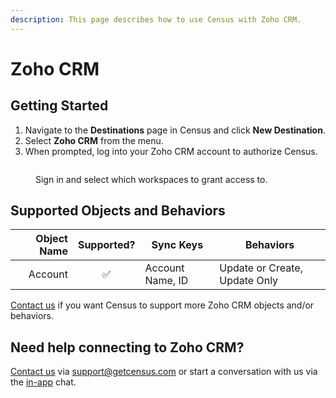 ```yaml
---
description: This page describes how to use Census with Zoho CRM.
---
```


# Zoho CRM

## Getting Started

1. Navigate to the **Destinations** page in Census and click **New Destination**.
2. Select **Zoho CRM** from the menu.
3. When prompted, log into your Zoho CRM account to authorize Census.

<figure><img src="../.gitbook/assets/Screenshot 2024-01-04 at 5.12.18 PM.png" alt=""><figcaption><p>Sign in and select which workspaces to grant access to.</p></figcaption></figure>

## Supported Objects and Behaviors

| **Object Name** | **Supported?** | **Sync Keys**    | **Behaviors**                 |
| --------------: | :------------: | ---------------- | ----------------------------- |
|         Account |        ✅       | Account Name, ID | Update or Create, Update Only |

[Contact us](mailto:support@getcensus.com) if you want Census to support more Zoho CRM objects and/or behaviors.

## Need help connecting to Zoho CRM?

[Contact us](mailto:support@getcensus.com) via support@getcensus.com or start a conversation with us via the [in-app](https://app.getcensus.com) chat.
